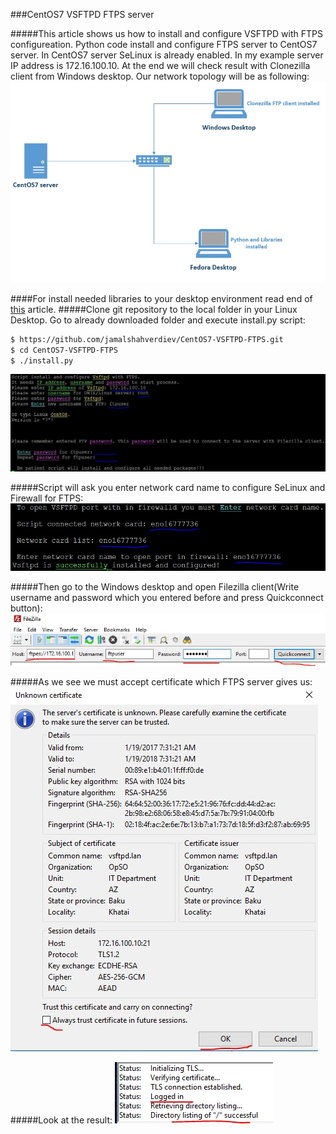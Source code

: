 ###CentOS7 VSFTPD FTPS server

#####This article shows us how to install and configure VSFTPD with FTPS configureation. Python code install and configure FTPS server to CentOS7 server. In CentOS7 server SeLinux is already enabled. In my example server IP address is 172.16.100.10. At the end we will check result with Clonezilla client from Windows desktop. Our network topology will be as following:
![TopologyScript](images/topology.jpg)

####For install needed libraries to your desktop environment read end of [this](https://github.com/jamalshahverdiev/c7cobblerpxe-ansible-vpshere) article.
#####Clone git repository to the local folder in your Linux Desktop. Go to already downloaded folder and execute install.py script:
```sh
$ https://github.com/jamalshahverdiev/CentOS7-VSFTPD-FTPS.git 
$ cd CentOS7-VSFTPD-FTPS
$ ./install.py
```
![InstallPy](images/installpy.jpg)

#####Script will ask you enter network card name to configure SeLinux and Firewall for FTPS:
![EnterNetworkCard](images/enter-network-card.jpg)

#####Then go to the Windows desktop and open Filezilla client(Write username and password which you entered before and press Quickconnect button):
![FilezillaQuickConnect](images/filezilla-quick-connect.jpg)

#####As we see we must accept certificate which FTPS server gives us:
![AcceptCertificate](images/accept_certificate.jpg)

#####Look at the result:
![Result](images/result.jpg)
